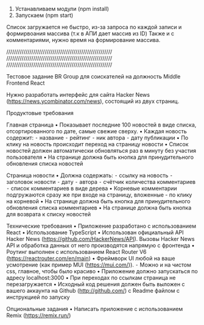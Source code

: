 1. Устанавливаем модули (npm install)
2. Запускаем (npm start)

Список загружается не быстро, из-за запроса по каждой записи и формирвоания массива (т.к в АПИ дает массив из ID)
Также и с комментариями, нужно время на формирование массива.

///////////////////////////////////////////////////////
///////////////////////////////////////////////////////
///////////////////////////////////////////////////////

Тестовое задание BR Group для соискателей на должность Middle Frontend React

Нужно разработать интерфейс для сайта Hacker News (https://news.ycombinator.com/news), состоящий из двух страниц.

Продуктовые требования

Главная страница
• Показывает последние 100 новостей в виде списка, отсортированного по дате, самые свежие сверху.
• Каждая новость содержит:
 ⁃ название
 ⁃ рейтинг
 ⁃ ник автора
 ⁃ дату публикации
• По клику на новость происходит переход на страницу новости
• Список новостей должен автоматически обновляться раз в минуту без участия пользователя
• На странице должна быть кнопка для принудительного обновления списка новостей

Страница новости
• Должна содержать:
 ⁃ ссылку на новость
 ⁃ заголовок новости
 ⁃ дату
 ⁃ автора
 ⁃ счётчик количества комментариев
 ⁃ список комментариев в виде дерева
• Корневые комментарии подгружаются сразу же при входе на страницу, вложенные - по клику на корневой
• На странице должна быть кнопка для принудительного обновления списка комментариев
• На странице должна быть кнопка для возврата к списку новостей

Технические требования
• Приложение разработано с использованием React 
• Использование TypeScript
• Использован официальный API Hacker News (https://github.com/HackerNews/API). Вызовы Hacker News API и обработка данных от него производятся напрямую с фронтенда
• Роутинг выполнен с использованием React Router V6 (https://reactrouter.com/en/main)
• Фреймворк UI любой на ваше усмотрение (как пример MUI (https://mui.com/)).
 ⁃ Можно и на чистом css, главное, чтобы было красиво
• Приложение должно запускаться по адресу localhost:3000 
• При переходах по ссылкам страница не перезагружается
• Исходный код решения должен быть выложен с вашего аккаунта на Github (http://github.com/) с Readme файлом с инструкцией по запуску

Опциональные задания
• Написать приложение с использованием Remix (https://remix.run/)